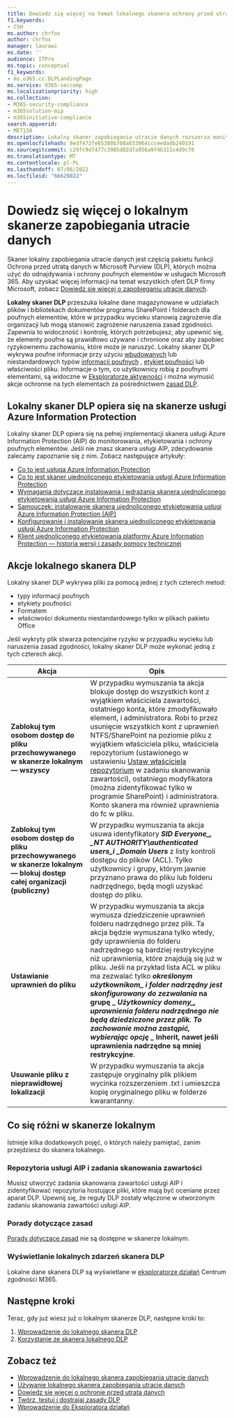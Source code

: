 ```yaml
---
title: Dowiedz się więcej na temat lokalnego skanera ochrony przed utratą danych
f1.keywords:
- CSH
ms.author: chrfox
author: chrfox
manager: laurawi
ms.date: ''
audience: ITPro
ms.topic: conceptual
f1_keywords:
- ms.o365.cc.DLPLandingPage
ms.service: O365-seccomp
ms.localizationpriority: high
ms.collection:
- M365-security-compliance
- m365solution-mip
- m365initiative-compliance
search.appverid:
- MET150
description: Lokalny skaner zapobiegania utracie danych rozszerza monitorowanie działań dotyczących plików i akcji ochronnych dla tych plików na lokalne udziały plików oraz foldery programu SharePoint i biblioteki dokumentów. Pliki są skanowane i chronione przez skaner usługi Azure Information Protection (AIP)
ms.openlocfilehash: 8edf472fe65380b708a833864ccceedadb240191
ms.sourcegitcommit: c29fc9d7477c3985d02d7a956a9f4b311c4d9c76
ms.translationtype: MT
ms.contentlocale: pl-PL
ms.lasthandoff: 07/06/2022
ms.locfileid: "66629822"
---
```

# <a name="learn-about-the-data-loss-prevention-on-premises-scanner"></a>Dowiedz się więcej o lokalnym skanerze zapobiegania utracie danych

Skaner lokalny zapobiegania utracie danych jest częścią pakietu funkcji Ochrona przed utratą danych w Microsoft Purview (DLP), których można użyć do odnajdywania i ochrony poufnych elementów w usługach Microsoft 365. Aby uzyskać więcej informacji na temat wszystkich ofert DLP firmy Microsoft, zobacz [Dowiedz się więcej o zapobieganiu utracie danych](dlp-learn-about-dlp.md).

**Lokalny skaner DLP** przeszuka lokalne dane magazynowane w udziałach plików i bibliotekach dokumentów programu SharePoint i folderach dla poufnych elementów, które w przypadku wycieku stanowią zagrożenie dla organizacji lub mogą stanowić zagrożenie naruszenia zasad zgodności. Zapewnia to widoczność i kontrolę, których potrzebujesz, aby upewnić się, że elementy poufne są prawidłowo używane i chronione oraz aby zapobiec ryzykownemu zachowaniu, które może je naruszyć. Lokalny skaner DLP wykrywa poufne informacje przy użyciu [wbudowanych](sensitive-information-type-entity-definitions.md) lub niestandardowych typów [informacji poufnych](create-a-custom-sensitive-information-type.md) , [etykiet poufności](sensitivity-labels.md) lub właściwości pliku. Informacje o tym, co użytkownicy robią z poufnymi elementami, są widoczne w [Eksploratorze aktywności](data-classification-activity-explorer.md) i można wymusić akcje ochronne na tych elementach za pośrednictwem [zasad DLP](create-test-tune-dlp-policy.md).

## <a name="the-dlp-on-premises-scanner-relies-on-azure-information-protection-scanner"></a>Lokalny skaner DLP opiera się na skanerze usługi Azure Information Protection

Lokalny skaner DLP opiera się na pełnej implementacji skanera usługi Azure Information Protection (AIP) do monitorowania, etykietowania i ochrony poufnych elementów. Jeśli nie znasz skanera usługi AIP, zdecydowanie zalecamy zapoznanie się z nim. Zobacz następujące artykuły:

- [Co to jest usługa Azure Information Protection](/azure/information-protection/what-is-information-protection)
- [Co to jest skaner ujednoliconego etykietowania usługi Azure Information Protection](/azure/information-protection/deploy-aip-scanner)
- [Wymagania dotyczące instalowania i wdrażania skanera ujednoliconego etykietowania usługi Azure Information Protection](/azure/information-protection/deploy-aip-scanner-prereqs)
- [Samouczek: instalowanie skanera ujednoliconego etykietowania usługi Azure Information Protection (AIP)](/azure/information-protection/tutorial-install-scanner)
- [Konfigurowanie i instalowanie skanera ujednoliconego etykietowania usługi Azure Information Protection](/azure/information-protection/deploy-aip-scanner-configure-install)
- [Klient ujednoliconego etykietowania platformy Azure Information Protection — historia wersji i zasady pomocy technicznej](/azure/information-protection/rms-client/unifiedlabelingclient-version-release-history)

## <a name="dlp-on-premises-scanner-actions"></a>Akcje lokalnego skanera DLP

Lokalny skaner DLP wykrywa pliki za pomocą jednej z tych czterech metod:

- typy informacji poufnych
- etykiety poufności
- Formatem
- właściwości dokumentu niestandardowego tylko w plikach pakietu Office 

Jeśli wykryty plik stwarza potencjalne ryzyko w przypadku wycieku lub naruszenia zasad zgodności, lokalny skaner DLP może wykonać jedną z tych czterech akcji.

|Akcja |Opis  |
|---------|---------|
|**Zablokuj tym osobom dostęp do pliku przechowywanego w skanerze lokalnym — wszyscy** | W przypadku wymuszania ta akcja blokuje dostęp do wszystkich kont z wyjątkiem właściciela zawartości, ostatniego konta, które zmodyfikowało element, i administratora. Robi to przez usunięcie wszystkich kont z uprawnień NTFS/SharePoint na poziomie pliku z wyjątkiem właściciela pliku, właściciela repozytorium (ustawionego w ustawieniu [Ustaw właściciela repozytorium](/azure/information-protection/deploy-aip-scanner-configure-install#use-a-data-loss-prevention-dlp-policy-public-preview) w zadaniu skanowania zawartości), ostatniego modyfikatora (można zidentyfikować tylko w programie SharePoint) i administratora. Konto skanera ma również uprawnienia do fc w pliku.|
|**Zablokuj tym osobom dostęp do pliku przechowywanego w skanerze lokalnym — blokuj dostęp całej organizacji (publiczny)**    |W przypadku wymuszania ta akcja usuwa identyfikatory **_SID Everyone_*_, _*_NT AUTHORITY\authenticated users_*_i _*_Domain Users_** z listy kontroli dostępu do plików (ACL). Tylko użytkownicy i grupy, którym jawnie przyznano prawa do pliku lub folderu nadrzędnego, będą mogli uzyskać dostęp do pliku.|
|**Ustawianie uprawnień do pliku**|W przypadku wymuszania ta akcja wymusza dziedziczenie uprawnień folderu nadrzędnego przez plik. Ta akcja będzie wymuszana tylko wtedy, gdy uprawnienia do folderu nadrzędnego są bardziej restrykcyjne niż uprawnienia, które znajdują się już w pliku. Jeśli na przykład lista ACL w pliku ma zezwalać tylko **_określonym użytkownikom_*_ i folder nadrzędny jest skonfigurowany do zezwalania* na grupę _ _Użytkownicy_ *domeny_, uprawnienia folderu nadrzędnego nie będą dziedziczone przez plik. To zachowanie można zastąpić, wybierając opcję _* Inherit, nawet jeśli uprawnienia nadrzędne są mniej restrykcyjne**.|
|**Usuwanie pliku z nieprawidłowej lokalizacji**|W przypadku wymuszania ta akcja zastępuje oryginalny plik plikiem wycinka rozszerzeniem .txt i umieszcza kopię oryginalnego pliku w folderze kwarantanny. 

## <a name="whats-different-in-the-on-premises-scanner"></a>Co się różni w skanerze lokalnym

Istnieje kilka dodatkowych pojęć, o których należy pamiętać, zanim przejdziesz do skanera lokalnego.

### <a name="aip-repositories-and-content-scan-jobs"></a>Repozytoria usługi AIP i zadania skanowania zawartości

Musisz utworzyć zadania skanowania zawartości usługi AIP i zidentyfikować repozytoria hostujące pliki, które mają być oceniane przez aparat DLP. Upewnij się, że reguły DLP zostały włączone w utworzonym zadaniu skanowania zawartości usługi AIP.

### <a name="policy-tips"></a>Porady dotyczące zasad

[Porady dotyczące zasad](use-notifications-and-policy-tips.md) nie są dostępne w skanerze lokalnym.


### <a name="viewing-dlp-on-premises-scanner-events"></a>Wyświetlanie lokalnych zdarzeń skanera DLP

Lokalne dane skanera DLP są wyświetlane w [eksploratorze działań](data-classification-activity-explorer.md) Centrum zgodności M365. 

## <a name="next-steps"></a>Następne kroki

Teraz, gdy już wiesz już o lokalnym skanerze DLP, następne kroki to:

1. [Wprowadzenie do lokalnego skanera DLP](dlp-on-premises-scanner-get-started.md)
2. [Korzystanie ze skanera lokalnego DLP](dlp-on-premises-scanner-use.md)

## <a name="see-also"></a>Zobacz też

- [Wprowadzenie do lokalnego skanera zapobiegania utracie danych](dlp-on-premises-scanner-get-started.md)
- [Używanie lokalnego skanera zapobiegania utracie danych](dlp-on-premises-scanner-use.md)
- [Dowiedz się więcej o ochronie przed utratą danych](dlp-learn-about-dlp.md)
- [Twórz, testuj i dostrajaj zasady DLP](create-test-tune-dlp-policy.md)
- [Wprowadzenie do Eksploratora działań](data-classification-activity-explorer.md)
